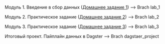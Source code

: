 Модуль 1. Введение в сбор данных ([Домашнее задание 1](https://datacentricaitalenthub.notion.site/1-341985de290d4c1280ba3856ac98925f)) --> Brach lab_1

Модуль 2. Практическое задание ([Домашнее задание 2](https://datacentricaitalenthub.notion.site/2-1c02ede9914b80ceab9dfa3784b41219)) --> Brach lab_2

Модуль 3. Практическое задание ([Домашнее задание 3](https://datacentricaitalenthub.notion.site/3-1cb2ede9914b80378ad2d82fc8335608)) --> Brach lab_3

Итоговый проект. Пайплайн данных в Dagster --> Brach dagstaer_project